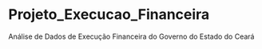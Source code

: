 # Projeto_Execucao_Financeira
Análise de Dados de Execução Financeira do Governo do Estado do Ceará
